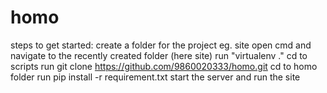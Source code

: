 # homo
steps to get started:
create a folder for the project eg. site
open cmd and navigate to the recently created folder (here site)
run "virtualenv ."
cd to scripts 
run git clone https://github.com/9860020333/homo.git
cd to homo folder 
run pip install -r requirement.txt
start the server and run the site 
